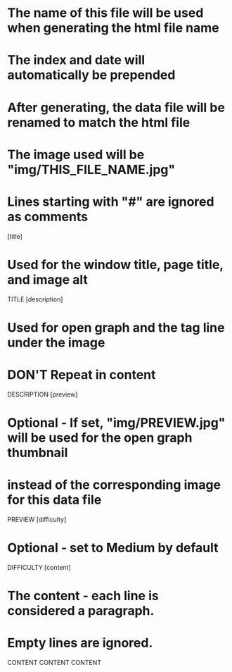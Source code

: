 # The name of this file will be used when generating the html file name
#   The index and date will automatically be prepended
#   After generating, the data file will be renamed to match the html file
# The image used will be "img/THIS_FILE_NAME.jpg"
# Lines starting with "#" are ignored as comments
[title]
# Used for the window title, page title, and image alt
TITLE
[description]
# Used for open graph and the tag line under the image
# DON'T Repeat in content
DESCRIPTION
[preview]
# Optional - If set, "img/PREVIEW.jpg" will be used for the open graph thumbnail
# instead of the corresponding image for this data file
PREVIEW
[difficulty]
# Optional - set to Medium by default
DIFFICULTY
[content]
# The content - each line is considered a paragraph.
# Empty lines are ignored.
CONTENT
CONTENT
CONTENT
